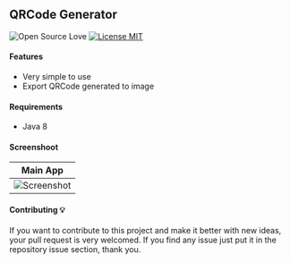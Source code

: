 ## QRCode Generator
![Open Source Love](https://badges.frapsoft.com/os/v1/open-source.svg?v=102)
[![License MIT](https://img.shields.io/badge/license-MIT-blue.svg)](https://github.com/HouariZegai/QRCodeGenFX/blob/master/LICENSE)

#### Features
* Very simple to use
* Export QRCode generated to image

#### Requirements
* Java 8

#### Screenshoot
| Main App  |
|:-------------------:|
| ![Screenshot](screenshots/qrcode_gen.PNG) |

#### Contributing 💡
If you want to contribute to this project and make it better with new ideas, your pull request is very welcomed.
If you find any issue just put it in the repository issue section, thank you.
